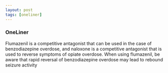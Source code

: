```yaml
---
layout: post
tags: [oneliner]
---
```



### OneLiner

Flumazenil is a competitive antagonist that can be used in the case of benzodiazepine overdose, and naloxone is a competitive antagonist that is used to reverse symptoms of opiate overdose. When using flumazenil, be aware that rapid reversal of benzodiazepine overdose may lead to rebound seizure activity
